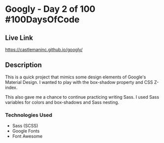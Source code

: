 # Googly - Day 2 of 100 #100DaysOfCode

## Live Link
https://castlemaninc.github.io/googly/

## Description
This is a quick project that mimics some design elements of Google's Material Design. I wanted to play with the box-shadow property and CSS Z-index.

This also gave me a chance to continue practicing writing Sass. I used Sass variables for colors and box-shadows and Sass nesting.  

### Technologies Used
- Sass (SCSS)
- Google Fonts
- Font Awesome
